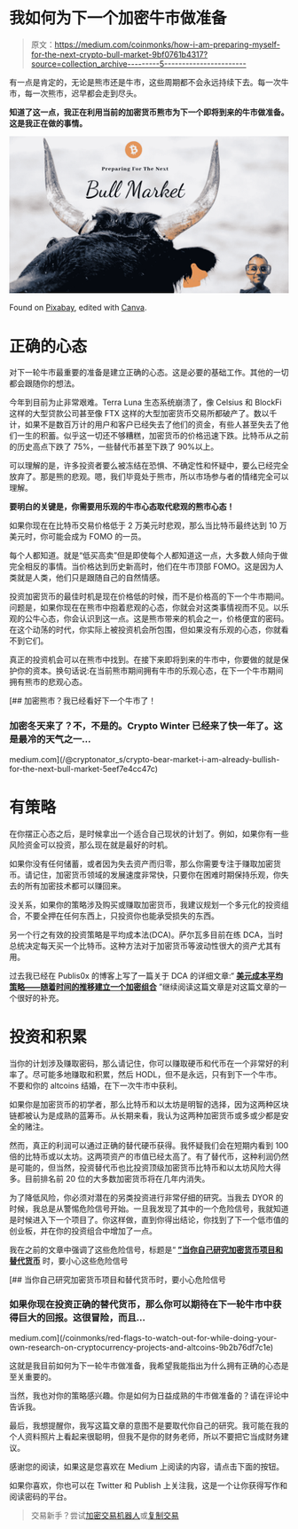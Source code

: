 # 我如何为下一个加密牛市做准备

> 原文：<https://medium.com/coinmonks/how-i-am-preparing-myself-for-the-next-crypto-bull-market-9bf0761b4317?source=collection_archive---------5----------------------->

有一点是肯定的，无论是熊市还是牛市，这些周期都不会永远持续下去。每一次牛市，每一次熊市，迟早都会走到尽头。

**知道了这一点，我正在利用当前的加密货币熊市为下一个即将到来的牛市做准备。这是我正在做的事情。**

![](img/fcb6fa2e8d8784fbe3f2fbca08546c97.png)

Found on [Pixabay](https://pixabay.com/), edited with [Canva](https://www.canva.com/join/sailing-jury-reliable).

# 正确的心态

对下一轮牛市最重要的准备是建立正确的心态。这是必要的基础工作。其他的一切都会跟随你的想法。

今年到目前为止非常艰难。Terra Luna 生态系统崩溃了，像 Celsius 和 BlockFi 这样的大型贷款公司甚至像 FTX 这样的大型加密货币交易所都破产了。数以千计，如果不是数百万计的用户和客户已经失去了他们的资金，有些人甚至失去了他们一生的积蓄。似乎这一切还不够糟糕，加密货币的价格迅速下跌。比特币从之前的历史高点下跌了 75%，一些替代币甚至下跌了 90%以上。

可以理解的是，许多投资者要么被冻结在恐惧、不确定性和怀疑中，要么已经完全放弃了。那是熊的悲观。嗯，我们毕竟处于熊市，所以市场参与者的情绪完全可以理解。

**要明白的关键是，你需要用乐观的牛市心态取代悲观的熊市心态！**

如果你现在在比特币交易价格低于 2 万美元时悲观，那么当比特币最终达到 10 万美元时，你可能会成为 FOMO 的一员。

每个人都知道。就是“低买高卖”但是即使每个人都知道这一点，大多数人倾向于做完全相反的事情。当价格达到历史新高时，他们在牛市顶部 FOMO。这是因为人类就是人类，他们只是跟随自己的自然情感。

投资加密货币的最佳时机是现在价格低的时候，而不是价格高的下一个牛市期间。问题是，如果你现在在熊市中抱着悲观的心态，你就会对这类事情视而不见。以乐观的公牛心态，你会认识到这一点。这是熊市带来的机会之一，价格便宜的密码。在这个动荡的时代，你实际上被投资机会所包围，但如果没有乐观的心态，你就看不到它们。

真正的投资机会可以在熊市中找到。在接下来即将到来的牛市中，你要做的就是保护你的资本。换句话说:在当前熊市期间拥有牛市的乐观心态，在下一个牛市期间拥有熊市的悲观心态。

[](/@cryptonator_s/crypto-bear-market-i-am-already-bullish-for-the-next-bull-market-5eef7e4cc47c) [## 加密熊市？我已经看好下一个牛市了！

### 加密冬天来了？不，不是的。Crypto Winter 已经来了快一年了。这是最冷的天气之一…

medium.com](/@cryptonator_s/crypto-bear-market-i-am-already-bullish-for-the-next-bull-market-5eef7e4cc47c) 

# 有策略

在你摆正心态之后，是时候拿出一个适合自己现状的计划了。例如，如果你有一些风险资金可以投资，那么现在就是最好的时机。

如果你没有任何储蓄，或者因为失去资产而归零，那么你需要专注于赚取加密货币。请记住，加密货币领域的发展速度非常快，只要你在困难时期保持乐观，你失去的所有加密技术都可以赚回来。

没关系，如果你的策略涉及购买或赚取加密货币，我建议规划一个多元化的投资组合，不要全押在任何东西上，只投资你也能承受损失的东西。

另一个行之有效的投资策略是平均成本法(DCA)。萨尔瓦多目前在练 DCA，当时总统决定每天买一个比特币。这种方法对于加密货币等波动性很大的资产尤其有用。

过去我已经在 Publis0x 的博客上写了一篇关于 DCA 的详细文章:“ [**美元成本平均策略——随着时间的推移建立一个加密组合**](https://www.publish0x.com/cryptonators-investments/dollar-cost-averaging-strategy-building-up-a-crypto-portfoli-xkpyejq?a=5xe7xNOa7r&tid=Medium) ”继续阅读这篇文章是对这篇文章的一个很好的补充。

# 投资和积累

当你的计划涉及赚取密码，那么请记住，你可以赚取硬币和代币在一个非常好的利率了。尽可能多地赚取和积累，然后 HODL，但不是永远，只有到下一个牛市。不要和你的 altcoins 结婚，在下一次牛市中获利。

如果你是加密货币的初学者，那么比特币和以太坊是明智的选择，因为这两种区块链都被认为是成熟的蓝筹币。从长期来看，我认为这两种加密货币或多或少都是安全的赌注。

然而，真正的利润可以通过正确的替代硬币获得。我怀疑我们会在短期内看到 100 倍的比特币或以太坊。这两项资产的市值已经太高了。有了替代币，这种利润仍然是可能的，但当然，投资替代币也比投资顶级加密货币比特币和以太坊风险大得多。目前排名前 20 位的大多数加密货币将在几年内消失。

为了降低风险，你必须对潜在的另类投资进行非常仔细的研究。当我去 DYOR 的时候，我总是从警惕危险信号开始。一旦我发现了其中的一个危险信号，我就知道是时候进入下一个项目了。你这样做，直到你得出结论，你找到了下一个低市值的创业板，并在你的投资组合中增加了一点。

我在之前的文章中强调了这些危险信号，标题是“ [**”当你自己研究加密货币项目和替代货币**](/coinmonks/red-flags-to-watch-out-for-while-doing-your-own-research-on-cryptocurrency-projects-and-altcoins-9b2b76df7c1e) 时，要小心这些危险信号

[](/coinmonks/red-flags-to-watch-out-for-while-doing-your-own-research-on-cryptocurrency-projects-and-altcoins-9b2b76df7c1e) [## 当你自己研究加密货币项目和替代货币时，要小心危险信号

### 如果你现在投资正确的替代货币，那么你可以期待在下一轮牛市中获得巨大的回报。这很冒险，而且…

medium.com](/coinmonks/red-flags-to-watch-out-for-while-doing-your-own-research-on-cryptocurrency-projects-and-altcoins-9b2b76df7c1e) 

这就是我目前如何为下一轮牛市做准备，我希望我能指出为什么拥有正确的心态是至关重要的。

当然，我也对你的策略感兴趣。你是如何为日益成熟的牛市做准备的？请在评论中告诉我。

最后，我想提醒你，我写这篇文章的意图不是要取代你自己的研究。我可能在我的个人资料照片上看起来很聪明，但我不是你的财务老师，所以不要把它当成财务建议。

感谢您的阅读，如果这是您喜欢在 Medium 上阅读的内容，请点击下面的按钮。

如果你喜欢，你也可以在 Twitter 和 Publish 上关注我，这是一个让你获得写作和阅读密码的平台。

> 交易新手？尝试[加密交易机器人](/coinmonks/crypto-trading-bot-c2ffce8acb2a)或[复制交易](/coinmonks/top-10-crypto-copy-trading-platforms-for-beginners-d0c37c7d698c)